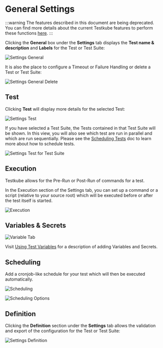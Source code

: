 # General Settings

:::warning
The features described in this document are being deprecated. You can find more details about the current Testkube features to perform these functions [here](../articles/legacy-features.md).
:::

Clicking the **General** box under the **Settings** tab displays the **Test name & description** and **Labels** for the Test or Test Suite:

![Settings General](../img/settings-general-1.14.png)

It is also the place to configure a Timeout or Failure Handling or delete a Test or Test Suite:

![Settings General Delete](../img/settings-general-delete-1.14.png)

## Test

Clicking **Test** will display more details for the selected Test:

![Settings Test](../img/settings-test-1.14.png)

If you have selected a Test Suite, the Tests contained in that Test Suite will be shown. In this view, you will also see which test are run in parallel and which are run sequentially. Please see the [Scheduling Tests](./scheduling-tests.mdx) doc to learn more about how to schedule tests.

![Settings Test for Test Suite](../img/settings-test-suite-1.14.png)

## Execution

Testkube allows for the Pre-Run or Post-Run of commands for a test.

In the Execution section of the Settings tab, you can set up a command or a script (relative to your source root) which will be executed before or after the test itself is started.

![Execution](../img/execution-1.14.png)

## Variables & Secrets

![Variable Tab](../img/variable-tab-1.14.png)

Visit [Using Test Variables](./adding-tests-variables.mdx) for a description of adding Variables and Secrets.

## Scheduling

Add a cronjob-like schedule for your test which will then be executed automatically.

![Scheduling](../img/scheduling-1.14.png)

![Scheduling Options](../img/scheduling-options-1.14.png)

## Definition

Clicking the **Definition** section under the **Settings** tab allows the validation and export of the configuration for the Test or Test Suite:

![Settings Definition](../img/settings-definition-1.14.png)
